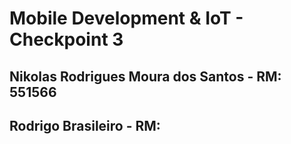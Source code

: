 # Mobile Development & IoT - Checkpoint 3

## Nikolas Rodrigues Moura dos Santos - RM: 551566
## Rodrigo Brasileiro - RM: 
